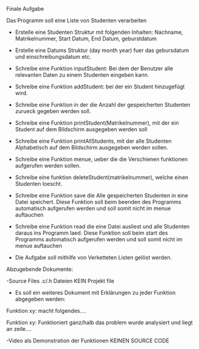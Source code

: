 Finale Aufgabe

Das Programm soll eine Liste von Studenten verarbeiten



- Erstelle eine Studenten Struktur mit folgenden Inhalten: Nachname, Matrikelnummer, Start Datum, End Datum, geburstdatum

- Erstelle eine Datums Struktur (day month year) fuer das gebursdatum und einschreibungsdatum etc.

- Schreibe eine Funktion inputStudent: Bei dem der Benutzer alle relevanten Daten zu einem Studenten eingeben kann.

- Schreibe eine Funktion addStudent: bei der ein Student hinzugefügt wird.

- Schreibe eine Funktion in der die Anzahl der gespeicherten Studenten zurueck gegeben werden soll.

- Schreibe eine Funktion printStudent(Matrikelnummer), mit der ein Student auf dem Bildschirm ausgegeben werden soll

- Schreibe eine Funktion printAllStudents, mit der alle Studenten Alphabetisch auf dem Bildschirm ausgegeben werden sollen.

- Schreibe eine Funktion menue, ueber die die Verschienen funktionen aufgerufen werden sollen.

- Schreibe eine funktion deleteStudent(matrikelnummer), welche einen Studenten loescht.

- Schreibe eine Funktion save die Alle gespeicherten Studenten in eine Datei speichert. Diese Funktion soll beim beenden des Programms automatisch aufgerufen werden und soll somit nicht im menue auftauchen

- Schreibe eine Funktion read die eine Datei ausliest und alle Studenten daraus ins Programm laed. Diese Funktion soll beim start des Programms automatisch aufgerufen werden und soll somit nicht im menue auftauchen

- Die Aufgabe soll mithilfe von Verketteten Listen gelöst werden.

Abzugebende Dokumente:



-Source Files .c/.h Dateien KEIN Projekt file



- Es soll ein weiteres Dokument mit Erklärungen zu jeder Funktion abgegeben werden:

Funktion xy: macht folgendes....

Funktion xy: Funktioniert ganz/halb das problem wurde analysiert und liegt an zeile....



-Video als Demonstration der Funktionen KEINEN SOURCE CODE

